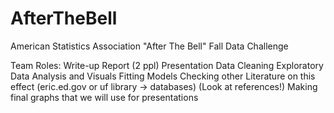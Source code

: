 # AfterTheBell
American Statistics Association "After The Bell" Fall Data Challenge


Team Roles:
Write-up Report (2 ppl)
Presentation
Data Cleaning
Exploratory Data Analysis and Visuals
Fitting Models
Checking other Literature on this effect (eric.ed.gov or uf library -> databases) (Look at references!)
Making final graphs that we will use for presentations
